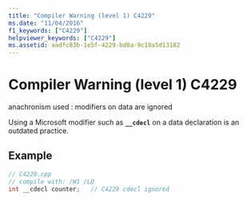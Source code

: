 ```yaml
---
title: "Compiler Warning (level 1) C4229"
ms.date: "11/04/2016"
f1_keywords: ["C4229"]
helpviewer_keywords: ["C4229"]
ms.assetid: aadfc83b-1e5f-4229-bd0a-9c10a5d13182
---
```

# Compiler Warning (level 1) C4229

anachronism used : modifiers on data are ignored

Using a Microsoft modifier such as **`__cdecl`** on a data declaration is an outdated practice.

## Example

```cpp
// C4229.cpp
// compile with: /W1 /LD
int __cdecl counter;   // C4229 cdecl ignored
```
